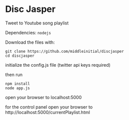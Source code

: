Disc Jasper
==========

Tweet to Youtube song playlist

Dependencies:
`nodejs`

Download the files with:

    git clone https://github.com/middleinitial/discjasper
    cd discjasper

initialize the config.js file (twitter api keys required)

then run

    npm install
    node app.js

open your browser to 
localhost:5000

for the control panel open your browser to
http://localhost:5000/currentPlaylist.html
